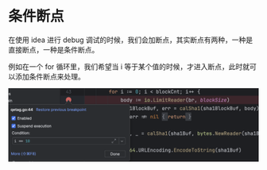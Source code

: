 # 条件断点
在使用 idea 进行 debug 调试的时候，我们会加断点，其实断点有两种，一种是直接断点，一种是条件断点。

例如在一个 for 循环里，我们希望当 i 等于某个值的时候，才进入断点，此时就可以添加条件断点来处理。

![](../assets/condition_breakpoint.png)